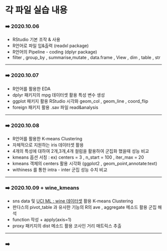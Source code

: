 # 각 파일 실습 내용

### :arrow_right: 2020.10.06

- RStudio 기본 조작 & 사용
- R언어로 파일 입&출력 (readxl package)
- R언어의 Pipeline - coding (dplyr package)
- filter , group_by , summarise,mutate , data.frame , View , dim , table , str

---

### :arrow_right: 2020.10.07

- R언어를 활용한 EDA
- dplyr 패키지의 mpg 데이터셋 활용 특성 변수 생성 
- ggplot 패키지 활용 RStudio 시각화 geom_col , geom_line , coord_flip
- foreign 패키지 활용 .sav 파일 read&analysis

---

### :arrow_right: 2020.10.08

- R언어를 활용한 K-means Clustering
- 자체적으로 지원하는 iris 데이터셋 활용
- 4개의 특성에 대하여 2개,3개,4개 컬럼을 활용하여 군집화 했을때 성능 비교
- kmeans 옵션 서칭 : ex) centers = 3 , n_start = 100 , iter_max = 20
- kmeans 객체의 centers 활용 시각화 (ggplot2 , geom_point,annotate:text)
- withiness 를 통한 intra - inter 군집 성능 수치 비교

---

### :arrow_right: 2020.10.09 + wine_kmeans

- sns data 및 [UCI ML : wine 데이터셋](http://archive.ics.uci.edu/ml/datasets/Wine/) 활용 K-means Clustering
- 판다스의 pivot_table 과 유사한 기능의 R의 ave , aggregate 메소드 활용 군집 해석
- function 작성 + apply(axis=1)
- proxy 패키지의 dist 메소드 활용 코사인 거리 매트릭스 추출

---

### :arrow_right:


